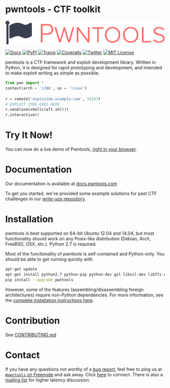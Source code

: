 # pwntools - CTF toolkit
![pwntools logo](https://github.com/Gallopsled/pwntools/blob/stable/docs/source/logo.png?raw=true)

[![Docs](https://readthedocs.org/projects/pwntools/badge/?version=stable)](https://docs.pwntools.com/)
[![PyPI](https://img.shields.io/badge/pypi-v3.3.1-green.svg?style=flat)](https://pypi.python.org/pypi/pwntools/)
[![Travis](https://travis-ci.org/Gallopsled/pwntools.svg)](https://travis-ci.org/Gallopsled/pwntools)
[![Coveralls](https://img.shields.io/coveralls/Gallopsled/pwntools/dev.svg)](https://coveralls.io/github/Gallopsled/pwntools?branch=dev)
[![Twitter](https://img.shields.io/badge/twitter-pwntools-4099FF.svg?style=flat)](https://twitter.com/pwntools)
[![MIT License](https://img.shields.io/badge/license-MIT-blue.svg?style=flat)](http://choosealicense.com/licenses/mit/)

pwntools is a CTF framework and exploit development library. Written in Python, it is designed for rapid prototyping and development, and intended to make exploit writing as simple as possible.

```python
from pwn import *
context(arch = 'i386', os = 'linux')

r = remote('exploitme.example.com', 31337)
# EXPLOIT CODE GOES HERE
r.send(asm(shellcraft.sh()))
r.interactive()
```

# Try It Now!

You can now do a live demo of Pwntools, [right in your browser](https://demo.pwntools.com).

# Documentation

Our documentation is available at [docs.pwntools.com](https://docs.pwntools.com/)

To get you started, we've provided some example solutions for past CTF challenges in our [write-ups repository](https://github.com/Gallopsled/pwntools-write-ups).

# Installation

pwntools is best supported on 64-bit Ubuntu 12.04 and 14.04, but most functionality should work on any Posix-like distribution (Debian, Arch, FreeBSD, OSX, etc.).  Python 2.7 is required.

Most of the functionality of pwntools is self-contained and Python-only.  You should be able to get running quickly with

```sh
apt-get update
apt-get install python2.7 python-pip python-dev git libssl-dev libffi-dev
pip install --upgrade pwntools
```

However, some of the features (assembling/disassembling foreign architectures) require non-Python dependencies.  For more information, see the [complete installation instructions here](https://docs.pwntools.com/en/stable/install.html).


# Contribution

See [CONTRIBUTING.md](CONTRIBUTING.md)

# Contact
If you have any questions not worthy of a [bug report](https://github.com/Gallopsled/pwntools/issues), feel free to ping us
at [`#pwntools` on Freenode](irc://irc.freenode.net/pwntools) and ask away.
Click [here](https://kiwiirc.com/client/irc.freenode.net/pwntools) to connect.
There is also a [mailing list](https://groups.google.com/forum/#!forum/pwntools-users) for higher latency discussion.
